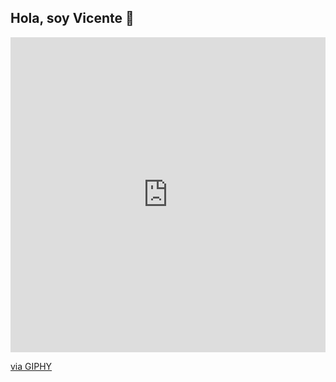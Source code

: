 ## Hola, soy Vicente 👋

<div style="width:100%;height:0;padding-bottom:100%;position:relative;"><iframe src="https://giphy.com/embed/IfkTHnMsMxslKQkLPq" width="100%" height="100%" style="position:absolute" frameBorder="0" class="giphy-embed" allowFullScreen></iframe></div><p><a href="https://giphy.com/gifs/Proxify-io-starwars-remote-slack-IfkTHnMsMxslKQkLPq">via GIPHY</a></p>
<!--
**Seeent/Seeent** is a ✨ _special_ ✨ repository because its `README.md` (this file) appears on your GitHub profile.

Here are some ideas to get you started:

- 🔭 I’m currently working on ...
- 🌱 I’m currently learning ...
- 👯 I’m looking to collaborate on ...
- 🤔 I’m looking for help with ...
- 💬 Ask me about ...
- 📫 How to reach me: ...
- 😄 Pronouns: ...
- ⚡ Fun fact: ...
-->
